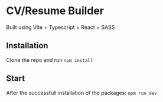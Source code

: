 # CV/Resume Builder

Built using Vite + Typescript + React + SASS

## Installation

Clone the repo and run `npm install`

## Start

After the successfull installation of the packages: `npm run dev`

